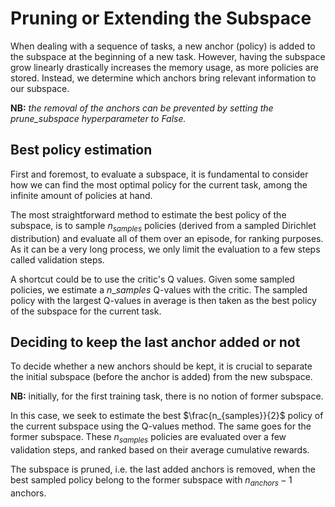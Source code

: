 # Pruning or Extending the Subspace

When dealing with a sequence of tasks, a new anchor (policy) is added to the subspace at the beginning of a new task. However, having the subspace grow linearly drastically increases the memory usage, as more policies are stored. Instead, we determine which anchors bring relevant information to our subspace.

**NB:** *the removal of the anchors can be prevented by setting the prune_subspace hyperparameter to False.*


## Best policy estimation

First and foremost, to evaluate a subspace, it is fundamental to consider how we can find the most optimal policy for the current task, among the infinite amount of policies at hand.

The most straightforward method to estimate the best policy of the subspace, is to sample $n_{samples}$ policies (derived from a sampled Dirichlet distribution) and evaluate all of them over an episode, for ranking purposes. As it can be a very long process, we only limit the evaluation to a few steps called validation steps.

A shortcut could be to use the critic's Q values. Given some sampled policies, we estimate a $n\_{samples}$ Q-values with the critic. The sampled policy with the largest Q-values in average is then taken as the best policy of the subspace for the current task.


## Deciding to keep the last anchor added or not

To decide whether a new anchors should be kept, it is crucial to separate the initial subspace (before the anchor is added) from the new subspace.

**NB:** initially, for the first training task, there is no notion of former subspace.

In this case, we seek to estimate the best $\frac{n_{samples}}{2}$ policy of the current subspace using the Q-values method. The same goes for the former subspace. These $n_{samples}$ policies are evaluated over a few validation steps, and ranked based on their average cumulative rewards.

The subspace is pruned, i.e. the last added anchors is removed, when the best sampled policy belong to the former subspace with $n_{anchors} - 1$ anchors.